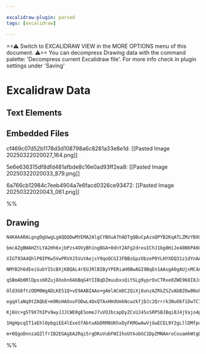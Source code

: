 ```yaml
---

excalidraw-plugin: parsed
tags: [excalidraw]

---
```

==⚠  Switch to EXCALIDRAW VIEW in the MORE OPTIONS menu of this document. ⚠== You can decompress Drawing data with the command palette: 'Decompress current Excalidraw file'. For more info check in plugin settings under 'Saving'


# Excalidraw Data

## Text Elements
## Embedded Files
cf469c07d52b1178d3d108798a6c8281a33e8e1d: [[Pasted Image 20250322020027_164.png]]

5e6e636315df8dfd481afbde8c16e0ad93ff2ea8: [[Pasted Image 20250322020033_879.png]]

6a766cb12984c7eeb4904a7e6facd0326ce93472: [[Pasted Image 20250322020043_061.png]]

%%
## Drawing
```compressed-json
N4KAkARALgngDgUwgLgAQQQDwMYEMA2AlgCYBOuA7hADTgQBuCpAzoQPYB2KqATLZMzYBXUtiRoIACyhQ4zZAHoFAc0JRJQgEYA6bGwC2CgF7N6hbEcK4OCtptbErHALRY8RMpWdx8Q1TdIEfARcZgRmBShcZQUebQBObR4aOiCEfQQOKGZuAG1wMFAwYogSbggARwQAZQAVAC0eRAAzfQB9AEEAcQAGACVmgCsAYUGADnwU4shYRHLCfWikfhLM

bmcAZgBWAHZtLYA2Hh6xjbPzs4OVyBh1ngBGA+0dnY2AFg2dreuIChJ1bg8HiJe48N6PA6QqGQnY/SQIQjKaTcN7xeI/azKYLcHo/ZhQUhsADWCGGbHwbFI5QJ1mYcFwgSyUxKmlw2CJykJQg4xDJFKpEhpHDpDMyUGZkGahHw+GqsGxEkEHglEHxhJJAHV/pJAXiCcSavLxOglWUflykRxwjk0Pcfmx6dg1LdbT1cQVIJzhHAAJLEG2oXIAXR+z

XIGT93A4QhlP0IPKw5VwPRVXJ5VuYAejsY9qoQCGI3FBBzGpzObzeP0YLHYXDQ31z1dYnAAcpwxEWDqitqiwWM48wACJpKAF7jNAhhH6aYQ8gCiwQyWSzMfwPyEcGIuFHhdtOzePF2XbBMJ+RA4RKjq7PbHZY7QE/wU9z+O3QgDEEQPPjyhVUuCkYSNgzRvAc8TYD0OzEFsPCaPc9w7GMxAbMQ9wnDs8RjLgBzYGMPBjPcuBnAgYwIPchZ4u4xr5

NMYB2h6dEeiGubYIScBXjKBQAL4rEUJRlBIByYPERiaH0BwAGI9BqEn1AAsgA0gAUjsMC4AAGhJfQqrMxqlIsyjLLmaxoM48FxG8Yzgu8CHxFsaEHj8LqoM4Dz3M8rwfF8Px/MQAJoGccTxCWPAlts8Q9McVlwgiSLimgqLormmIKqg7rTKq+oknylLUuQwr0oy4rTmyHJpry5K5YK+UikVf7SrKRrlKaFEvllCBan5OpoHwbXqoaMCpaq5JmrmF

qSBmAb0RlDpss6RZuj8Xobn6AbBqG4YIIBqDZmuubxsQiYSLg9yprOxCTRxe0ZWE968I8Jxdl2VZMM2db3S9Natu2xoIZZkI9icA7DsEO7jpOCDTudC7pGKK45hlG5bmDe4HkeHwVmM6UlOel5oLtN53ruqCPs+N1RFA77lF+jgcL+obSltxMQFsCAHGzGwHBs9xbMQzRIc0xCWYRzSaIdYzYI8CA9LgxDxBszTNDwIRjCqzBUXkDHTdM9xMT8rE

Old3G8ftzODM0WgADLKES1Q+vE9AABIAAo+gAmlACmDC2QiXj8unzAZRkZSZvAbBZOw8NsR7xFHkGwrmzmuZBHnvJ8DYZb5/moJz7k9FsMGlqBPMbFZGclPCiLIglaIYnTqXYwI7U5QK6BCrVYoqqy7LLTyLd5bShWdwzMpyoNektWr7WddnvXk/1Y9DZP5rCJa1pFvajrza6jcQMtvr+nkzEZWGuARsTBP7QmocQLgyQr9yF3r/j14vvmxM82MB

egqXlaNq9tZAQbE+m9NsHAOxoFODwL4OxQTAxHHdUmkNcwzkfjDJc2Qrrrk3NuO6f1Dw7C7OCe4wUzzxjxjtV+GUKRE3Bk+ZB5M3wfhpj+eqAFmYHFwIQnCcFgRWWwDsfMmhUQ9DeFwtmE5sDEB6OHHCCB5ZvEjmrDWaAaI62uIxaYx8SgG3Yi/TixQuLgGPrfOAcA5S4O4HxaA8IMjlC3KQP2BQGCEAQBQAAQqVXuFV+TlAAMSK0Cc0ZkEBsAiC

Kj6Uc+g5T9X7hIPx9wyJJJCWE0gESomeJ7uVOJbcapDyZCsUJ4SxSRPSBJBqi8J4jVajo4pWRSnROntqXUzjUnpPSDEg0lTmrVJSXUqADS+irwms/VA2silpJKVEgA8lvWAC1sYTPafoCSnAoASTPtKZy5cllTLKWs6ohAjDGmOIUtpez9C1CwFADoRBlDvQgMEZoxVWn9IaRY0gNy0lsAoPCWWWDXmTPqVEucPIOjfN+SEZmDJCRUDOW8qJ4LYW

1HgHpcqIT1aEhlOpbgiEE4lExeSfAbtuAbDRM8UKhxDyFKMGwAwVjGwECEL9Y2gLllDMfpdCQ6LCmchIIc45gJFl8uIHKBAejUA7JFXJNgh1QW4E0MEYmSDeWkBIDkvikB3HkmZqQZQrIAAUDxYT3RNca6gaV9gAEoVR9AQMoGMDJyh6sNXHC1bqw64ktVsG1rLalAqgJ0kksyoC1nhtdSUm07UJjVXTBlGVMgKqVdwAkzL9ZEAlamhhJQOBn2NF

m+0QgoDnnzaQZlfrIB2EGAgbA2Rqi5rgDKuVubFWIIhoUtkobGC1DpZMNAmroCouamkWtgD9bvigAYFFcx9ERsgDQkkyr225nwKEG5o7u29qNoY8APE6D/nCFYoxXEgA
```
%%